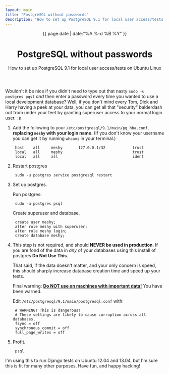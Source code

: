```yaml
---
layout: main
title: "PostgreSQL without passwords"
description: "How to set up PostgreSQL 9.1 for local user access/tests on Ubuntu Linux"
---
```


<header class='post-title'>
    <span class='-date'>
        {{ page.date | date:"%A %-d %B %Y" }}
    </span>
    <h1 class='-title'>PostgreSQL without passwords</h1>
    <p class='-subtitle'>
        How to set up PostgreSQL 9.1 for local user access/tests on Ubuntu Linux
    </p>
</header>

Wouldn't it be nice if you didn't need to type out that nasty
`sudo -u postgres pqsl` *and* then enter a password every time you wanted to
use a local development database? Well, if you don't mind every Tom, Dick and
Harry having a peek at your data, you can get all that "security" balderdash
out from under your feet by granting superuser access to your normal login
user. `:D`

1. Add the following to your `/etc/postgresql/9.1/main/pg_hba.conf`,
**replacing `meshy` with your login name**. (If you don't know your username
you can get it by running `whoami` in your terminal.)

        host    all     meshy       127.0.0.1/32            trust
        local   all     meshy                               trust
        local   all     all                                 ident

2. Restart postgres

        sudo -u postgres service postgresql restart

3. Set up postgres.

    Run postgres:

        sudo -u postgres psql

    Create superuser and database.

        create user meshy;
        alter role meshy with superuser;
        alter role meshy login;
        create database meshy;

4. This step is not required, and should **NEVER be used in production**.
    If you are fond of the data in *any* of your databases using this install
    of postgres **Do Not Use This**.

    That said, if the data doesn't matter, and your only concern is speed, this
    should sharply increase database creation time and speed up your tests.

    Final warning: **[Do NOT use on machines with important data!](http://managing-geeks.blogspot.co.uk/2009/07/what-happens-when-you-turn-fsync-off-on.html)**
    You have been warned.

    Edit `/etc/postgresql/9.1/main/postgresql.conf` with:

        # WARNING! This is dangerous!
        # These settings are likely to cause corruption across all databases.
        fsync = off
        synchronous_commit = off
        full_page_writes = off

5. Profit.

        psql

I'm using this to run Django tests on Ubuntu 12.04 and 13.04, but I'm sure this is fit for many other purposes. Have fun, and happy hacking!
